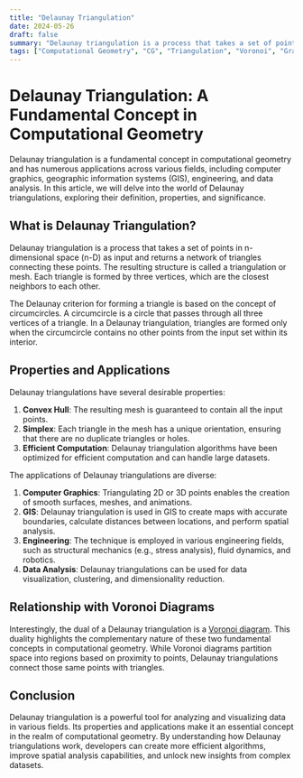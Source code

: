 ```yaml
---
title: "Delaunay Triangulation"
date: 2024-05-26
draft: false
summary: "Delaunay triangulation is a process that takes a set of points in n-dimensional space as input and returns a network of triangles connecting these points. The resulting structure is called a triangulation or mesh."
tags: ["Computational Geometry", "CG", "Triangulation", "Voronoi", "Graphics"]
---
```


# Delaunay Triangulation: A Fundamental Concept in Computational Geometry
Delaunay triangulation is a fundamental concept in computational geometry and has numerous applications across various fields, including computer graphics, geographic information systems (GIS), engineering, and data analysis. In this article, we will delve into the world of Delaunay triangulations, exploring their definition, properties, and significance.


## What is Delaunay Triangulation?
Delaunay triangulation is a process that takes a set of points in n-dimensional space (n-D) as input and returns a network of triangles connecting these points. The resulting structure is called a triangulation or mesh. Each triangle is formed by three vertices, which are the closest neighbors to each other.

The Delaunay criterion for forming a triangle is based on the concept of circumcircles. A circumcircle is a circle that passes through all three vertices of a triangle. In a Delaunay triangulation, triangles are formed only when the circumcircle contains no other points from the input set within its interior.

## Properties and Applications
Delaunay triangulations have several desirable properties:

1. **Convex Hull**: The resulting mesh is guaranteed to contain all the input points.
2. **Simplex**: Each triangle in the mesh has a unique orientation, ensuring that there are no duplicate triangles or holes.
3. **Efficient Computation**: Delaunay triangulation algorithms have been optimized for efficient computation and can handle large datasets.

The applications of Delaunay triangulations are diverse:

1. **Computer Graphics**: Triangulating 2D or 3D points enables the creation of smooth surfaces, meshes, and animations.
2. **GIS**: Delaunay triangulation is used in GIS to create maps with accurate boundaries, calculate distances between locations, and perform spatial analysis.
3. **Engineering**: The technique is employed in various engineering fields, such as structural mechanics (e.g., stress analysis), fluid dynamics, and robotics.
4. **Data Analysis**: Delaunay triangulations can be used for data visualization, clustering, and dimensionality reduction.

## Relationship with Voronoi Diagrams
Interestingly, the dual of a Delaunay triangulation is a [Voronoi diagram](https://aestheticvoyager.github.io/aesvoy/posts/voronoi-diagram/). This duality highlights the complementary nature of these two fundamental concepts in computational geometry. While Voronoi diagrams partition space into regions based on proximity to points, Delaunay triangulations connect those same points with triangles.


## Conclusion
Delaunay triangulation is a powerful tool for analyzing and visualizing data in various fields. Its properties and applications make it an essential concept in the realm of computational geometry. By understanding how Delaunay triangulations work, developers can create more efficient algorithms, improve spatial analysis capabilities, and unlock new insights from complex datasets.
